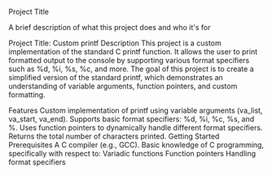  Project Title

A brief description of what this project does and who it's for

Project Title: Custom printf
Description
This project is a custom implementation of the standard C printf function. It allows the user to print formatted output to the console by supporting various format specifiers such as %d, %i, %s, %c, and more. The goal of this project is to create a simplified version of the standard printf, which demonstrates an understanding of variable arguments, function pointers, and custom formatting.

Features
Custom implementation of printf using variable arguments (va_list, va_start, va_end).
Supports basic format specifiers: %d, %i, %c, %s, and %.
Uses function pointers to dynamically handle different format specifiers.
Returns the total number of characters printed.
Getting Started
Prerequisites
A C compiler (e.g., GCC).
Basic knowledge of C programming, specifically with respect to:
Variadic functions
Function pointers
Handling format specifiers

